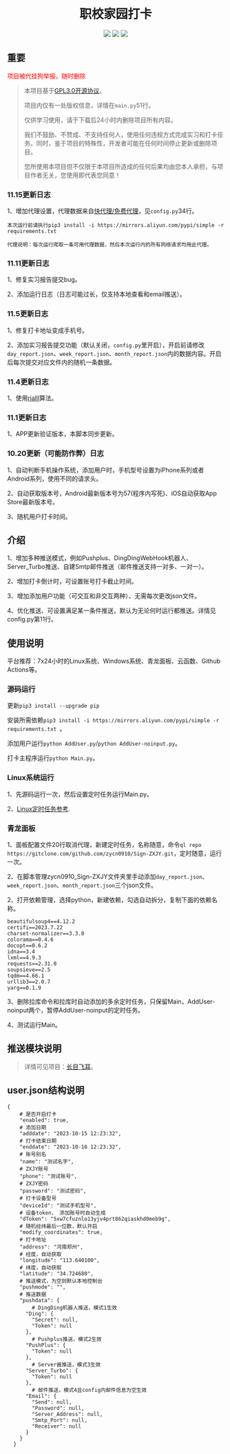 <h1 align="center">职校家园打卡</h1>

<p align="center"><a href="https://www.gnu.org/licenses/gpl-3.0.zh-cn.html"><img src="https://img.shields.io/badge/Licenses-GPL3.0-brightgreen"></a> <a href="https://www.python.org/"><img src="https://img.shields.io/badge/Language-Python-brightgreen"></a>    <img src="https://img.shields.io/badge/Thank-rialll-red"></p>

## 重要
<font color="red">项目被代挂狗举报，随时删除</font>
> 
>本项目基于[GPL3.0开源协议](https://www.gnu.org/licenses/gpl-3.0.zh-cn.html)。
> 
> 项目内仅有一处版权信息，详情在`main.py`51行。
> 
> 仅供学习使用，请于下载后24小时内删除项目所有内容。
> 
> 我们不鼓励、不赞成、不支持任何人，使用任何违规方式完成实习和打卡任务。同时，鉴于项目的特殊性，开发者可能在任何时间停止更新或删除项目。
> 
> 您所使用本项目但不仅限于本项目所造成的任何后果均由您本人承担，与项目作者无关，您使用即代表您同意！

### 11.15更新日志
1、增加代理设置，代理数据来自[快代理/免费代理](https://www.kuaidaili.com)，见`config.py`34行。

    本次运行前请执行pip3 install -i https://mirrors.aliyun.com/pypi/simple -r requirements.txt 

    代理说明：每次运行爬取一条可用代理数据，然后本次运行内的所有网络请求均用此代理。

### 11.11更新日志
1、修复实习报告提交bug。

2、添加运行日志（日志可能过长，仅支持本地查看和email推送）。

### 11.5更新日志
1、修复打卡地址变成手机号。

2、添加实习报告提交功能（默认关闭，`config.py`里开启），开启前请修改`day_report.json`、`week_report.json`、`month_report.json`内的数据内容。开启后每次提交对应文件内的随机一条数据。

### 11.4更新日志
1、使用[rialll]()算法。

### 11.1更新日志
1、APP更新验证版本，本脚本同步更新。

### 10.20更新（可能防作弊）日志
1、自动判断手机操作系统，添加用户时，手机型号设置为iPhone系列或者Android系列，使用不同的请求头。

2、自动获取版本号，Android最新版本号为57(程序内写死)、iOS自动获取App Store最新版本号。

3、随机用户打卡时间。

## 介绍
1、增加多种推送模式，例如Pushplus、DingDingWebHook机器人、Server_Turbo推送、自建Smtp邮件推送（邮件推送支持一对多、一对一）。

2、增加打卡倒计时，可设置账号打卡截止时间。

3、增加添加用户功能（可交互和非交互两种）、无需每次更改json文件。

4、优化推送、可设置满足某一条件推送，默认为无论何时运行都推送。详情见config.py第11行。


## 使用说明

平台推荐：7x24小时的Linux系统、Windows系统、青龙面板、云函数、Github Actions等。

### 源码运行

更新```pip3 install --upgrade pip```

安装所需依赖```pip3 install -i https://mirrors.aliyun.com/pypi/simple -r requirements.txt ```。

添加用户运行`python AddUser.py`/`python AddUser-noinput.py`。

打卡主程序运行`python Main.py`。


### Linux系统运行
1、先源码运行一次，然后设置定时任务运行Main.py。

2、[Linux定时任务参考](https://www.runoob.com/w3cnote/linux-crontab-tasks.html).


### 青龙面板

1、面板配置文件20行取消代理，新建定时任务，名称随意，命令```ql repo https://gitclone.com/github.com/zycn0910/Sign-ZXJY.git```，定时随意，运行一次。

2、在脚本管理zycn0910_Sign-ZXJY文件夹里手动添加`day_report.json`、`week_report.json`、`month_report.json`三个json文件。

2、打开依赖管理，选择python，新建依赖，勾选自动拆分，复制下面的依赖名称。
```
beautifulsoup4==4.12.2
certifi==2023.7.22
charset-normalizer==3.3.0
colorama==0.4.6
docopt==0.6.2
idna==3.4
lxml==4.9.3
requests==2.31.0
soupsieve==2.5
tqdm==4.66.1
urllib3==2.0.7
yarg==0.1.9
```

3、删除拉库命令和拉库时自动添加的多余定时任务，只保留Main，AddUser-noinput两个，暂停AddUser-noinput的定时任务。

4、测试运行Main。

## 推送模块说明

>详情可见项目：[长目飞耳](https://github.com/zycn0910/Message-Push)。

## user.json结构说明

```
{
    # 是否开启打卡
    "enabled": true,
    # 添加日期
    "adddate": "2023-10-15 12:23:32",
    # 打卡结束日期
    "enddate": "2023-10-16 12:23:32",
    # 账号别名
    "name": "测试名字",
    # ZXJY账号
    "phone": "测试账号",
    # ZXJY密码
    "password": "测试密码",
    # 打卡设备型号
    "deviceId": "测试手机型号",
    # 设备token， 添加账号时自动生成
    "dToken": "5xw7cfuznlo13yjv4prt862qiaskhd0meb9g",
    # 随机经纬最后一位数，默认开启
    "modify_coordinates": true,
    # 打卡地址
    "address": "河南郑州",
    # 经度，自动获取
    "longitude": "113.640100",
    # 纬度，自动获取
    "latitude": "34.724680",
    # 推送模式，为空则默认本地控制台
    "pushmode": "",
    # 推送数据
    "pushdata": {
        # DingDing机器人推送，模式1生效
      "Ding": {
        "Secret": null,
        "Token": null
      },
        # Pushplus推送，模式2生效
      "PushPlus": {
        "Token": null
      },
        # Server酱推送，模式3生效
      "Server_Turbo": {
        "Token": null
      },
        # 邮件推送，模式4且config内邮件信息为空生效
      "Email": {
        "Send": null,
        "Password": null,
        "Server_Address": null,
        "Smtp_Port": null,
        "Receiver": null
      }
    }
  }
```

